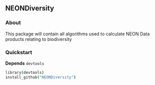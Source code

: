 ## NEONDiversity

### About

This package will contain all algorithms used to calculate NEON Data products relating to biodiversity

### Quickstart

__Depends__
`devtools`

```coffee
library(devtools)
install_github("NEONDiversity")
```
